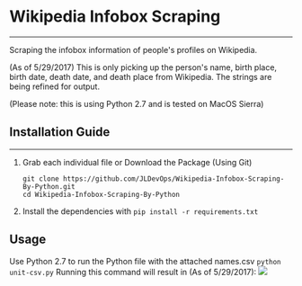 # Wikipedia Infobox Scraping
---
Scraping the infobox information of people's profiles on Wikipedia.

(As of 5/29/2017) This is only picking up the person's name, birth place, birth date, death date, and death place from Wikipedia.  The strings are being refined for output.

(Please note: this is using Python 2.7 and is tested on MacOS Sierra)

## Installation Guide
----
    
1. Grab each individual file or Download the Package (Using Git)
    ```
    git clone https://github.com/JLDevOps/Wikipedia-Infobox-Scraping-By-Python.git
    cd Wikipedia-Infobox-Scraping-By-Python
    ```
2. Install the dependencies with `pip install -r requirements.txt`


## Usage

Use Python 2.7 to run the Python file with the attached names.csv 
    ```
    python unit-csv.py
    ```
    Running this command will result in (As of 5/29/2017):
    ![](https://github.com/JLDevOps/Wikipedia-Infobox-Scraping-By-Python/blob/master/image/result.png?raw=true)
